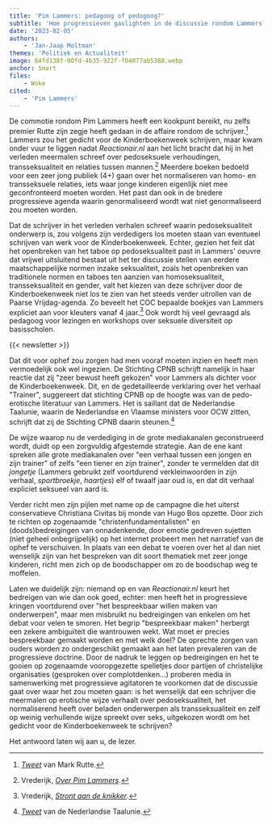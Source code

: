 ```yaml
---
title: 'Pim Lammers: pedagoog of pedogoog?'
subtitle: 'Hoe progressieven gaslighten in de discussie rondom Lammers'
date: '2023-02-05'
authors:
    - 'Jan-Jaap Moltman'
themes: 'Politiek en Actualiteit'
image: 64fd138f-00fd-4b35-922f-f04077ab5388.webp
anchor: Smart
files:
    - Woke
cited:
    - 'Pim Lammers'
---
```


De commotie rondom Pim Lammers heeft een kookpunt bereikt, nu zelfs premier Rutte zijn zegje heeft gedaan in de affaire rondom de schrijver.[^1] Lammers zou het gedicht voor de Kinderboekenweek schrijven, maar kwam onder vuur te liggen nadat *Reactionair.nl* aan het licht bracht dat hij in het verleden meermalen schreef over pedoseksuele verhoudingen, transseksualiteit en relaties tussen mannen.[^2] Meerdere boeken bedoeld voor een zeer jong publiek (4+) gaan over het normaliseren van homo- en transseksuele relaties, iets waar jonge kinderen eigenlijk niet mee geconfronteerd moeten worden. Het past dan ook in de bredere progressieve agenda waarin genormaliseerd wordt wat niet genormaliseerd zou moeten worden. 

Dat de schrijver in het verleden verhalen schreef waarin pedoseksualiteit onderwerp is, zou volgens zijn verdedigers los moeten staan van eventueel schrijven van werk voor de Kinderboekenweek. Echter, gezien het feit dat het openbreken van het taboe op pedoseksualiteit past in Lammers' oeuvre dat vrijwel uitsluitend bestaat uit het ter discussie stellen van eerdere maatschappelijke normen inzake seksualiteit, zoals het openbreken van traditionele normen en taboes ten aanzien van homoseksualiteit, transseksualiteit en gender, valt het kiezen van deze schrijver door de Kinderboekenweek niet los te zien van het steeds verder uitrollen van de Paarse Vrijdag-agenda. Zo beveelt het COC bepaalde boekjes van Lammers expliciet aan voor kleuters vanaf 4 jaar.[^3] Ook wordt hij veel gevraagd als pedagoog voor lezingen en workshops over seksuele diversiteit op basisscholen.

{{< newsletter >}}

Dat dit voor ophef zou zorgen had men vooraf moeten inzien en heeft men vermoedelijk ook wel ingezien. De Stichting CPNB schrijft namelijk in haar reactie dat zij "zeer bewust heeft gekozen" voor Lammers als dichter voor de Kinderboekenweek. Dit, en de gedetailleerde verklaring over het  verhaal "Trainer", suggereert dat stichting CPNB op de hoogte was van de pedo-erotische literatuur van Lammers. Het is saillant dat de Nederlandse Taalunie, waarin de Nederlandse en Vlaamse ministers voor OCW zitten, schrijft dat zij de Stichting CPNB daarin steunen.[^4]

De wijze waarop nu de verdediging in de grote mediakanalen geconstrueerd wordt, duidt op een zorgvuldig afgestemde strategie. Aan de ene kant spreken alle grote mediakanalen over "een verhaal tussen een jongen en zijn trainer" of zelfs "een tiener en zijn trainer", zonder te vermelden dat dit *jongetje* (Lammers gebruikt zelf voortdurend verkleinwoorden in zijn verhaal, *sportbroekje*, *haartjes*) elf of twaalf jaar oud is, en dat dit verhaal expliciet seksueel van aard is.

Verder richt men zijn pijlen met name op de campagne die het uiterst conservatieve Christiana Civitas bij monde van Hugo Bos opzette. Door zich te richten op zogenaamde "christenfundamentalisten" en (doods)bedreigingen van onnadenkende, door emotie gedreven sujetten (niet geheel onbegrijpelijk) op het internet probeert men het narratief van de ophef te verschuiven. In plaats van een debat te voeren over het al dan niet wenselijk zijn van het bespreken van dit soort thematiek met zeer jonge kinderen, richt men zich op de boodschapper om zo de boodschap weg te moffelen. 

Laten we duidelijk zijn: niemand op en van *Reactionair.nl* keurt het bedreigen van wie dan ook goed, echter: men heeft het in progressieve kringen voortdurend over "het bespreekbaar willen maken van onderwerpen", maar men misbruikt nu bedreigingen van enkelen om het debat voor velen te smoren. Het begrip "bespreekbaar maken" herbergt een zekere ambiguïteit die wantrouwen wekt. Wat moet er precies bespreekbaar gemaakt worden en met welk doel? De oprechte zorgen van ouders worden zo ondergeschikt gemaakt aan het laten prevaleren van de progressieve doctrine. Door de nadruk te leggen op bedreigingen en het te gooien op zogenaamde vooropgezette spelletjes door partijen of christelijke organisaties (gesproken over complotdenken...) proberen media in samenwerking met progressieve agitatoren te voorkomen dat de discussie gaat over waar het zou moeten gaan: is het wenselijk dat een schrijver die meermalen op erotische wijze verhaalt over pedoseksualiteit, het normaliserend heeft over beladen onderwerpen als transseksualiteit en zelf op weinig verhullende wijze spreekt over seks, uitgekozen wordt om het gedicht voor de Kinderboekenweek te schrijven?
 
Het antwoord laten wij aan u, de lezer.

[^1]: *[Tweet](https://twitter.com/MinPres/status/1622273578690289665)* van Mark Rutte.
[^2]: Vrederijk, *[Over Pim Lammers](https://reactionair.nl/artikelen/over-pim-lammers/)*.
[^3]: Vrederijk, *[Stront aan de knikker](https://reactionair.nl/artikelen/stront-aan-de-knikker/)*.
[^4]: *[Tweet](https://twitter.com/taalunie/status/1621479943476486144)* van de Nederlandse Taalunie.

